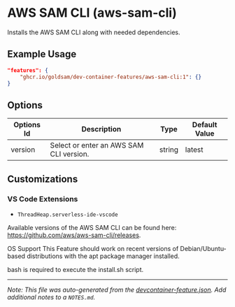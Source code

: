 
# AWS SAM CLI (aws-sam-cli)

Installs the AWS SAM CLI along with needed dependencies.

## Example Usage

```json
"features": {
    "ghcr.io/goldsam/dev-container-features/aws-sam-cli:1": {}
}
```

## Options

| Options Id | Description | Type | Default Value |
|-----|-----|-----|-----|
| version | Select or enter an AWS SAM CLI version. | string | latest |

## Customizations

### VS Code Extensions

- `ThreadHeap.serverless-ide-vscode`

Available versions of the AWS SAM CLI can be found here: https://github.com/aws/aws-sam-cli/releases.

OS Support
This Feature should work on recent versions of Debian/Ubuntu-based distributions with the apt package manager installed.

bash is required to execute the install.sh script.

---

_Note: This file was auto-generated from the [devcontainer-feature.json](https://github.com/goldsam/dev-container-features/blob/main/src/aws-sam-cli/devcontainer-feature.json).  Add additional notes to a `NOTES.md`._

